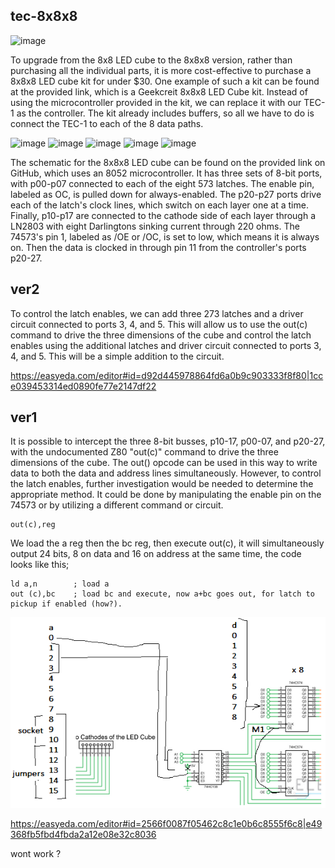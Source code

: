## tec-8x8x8
![image](https://user-images.githubusercontent.com/58069246/193498963-cf5ad5fe-289f-4f17-93af-3003e1cf7d9b.png)


To upgrade from the 8x8 LED cube to the 8x8x8 version, rather than purchasing all the individual parts, it is more cost-effective to purchase a 8x8x8 LED cube kit for under $30. One example of such a kit can be found at the provided link, which is a Geekcreit 8x8x8 LED Cube kit. Instead of using the microcontroller provided in the kit, we can replace it with our TEC-1 as the controller. The kit already includes buffers, so all we have to do is connect the TEC-1 to each of the 8 data paths.

![image](https://user-images.githubusercontent.com/58069246/193499278-2d37c93b-46a5-4451-88d4-2cc323aaa395.png)
![image](https://user-images.githubusercontent.com/58069246/193499237-778af94a-1878-4c2e-9840-2c60b31d8919.png)
![image](https://user-images.githubusercontent.com/58069246/193499163-0824486f-7264-4b04-9bf4-73e1a209d771.png)
![image](https://user-images.githubusercontent.com/58069246/193499044-3a7a1f15-19d4-4840-9161-3d60a4750e75.png)
![image](https://user-images.githubusercontent.com/58069246/193485615-3e63ddc4-8e09-491d-a5ea-04f4ed1a5869.png)

The schematic for the 8x8x8 LED cube can be found on the provided link on GitHub, which uses an 8052 microcontroller. It has three sets of 8-bit ports, with p00-p07 connected to each of the eight 573 latches. The enable pin, labeled as OC, is pulled down for always-enabled. The p20-p27 ports drive each of the latch's clock lines, which switch on each layer one at a time. Finally, p10-p17 are connected to the cathode side of each layer through a LN2803 with eight Darlingtons sinking current through 220 ohms. The 74573's pin 1, labeled as /OE or /OC, is set to low, which means it is always on. Then the data is clocked in through pin 11 from the controller's ports p20-27.


## ver2 
To control the latch enables, we can add three 273 latches and a driver circuit connected to ports 3, 4, and 5. This will allow us to use the out(c) command to drive the three dimensions of the cube and control the latch enables using the additional latches and driver circuit connected to ports 3, 4, and 5. This will be a simple addition to the circuit.

https://easyeda.com/editor#id=d92d445978864fd6a0b9c903333f8f80|1cce039453314ed0890fe77e2147df22


## ver1
It is possible to intercept the three 8-bit busses, p10-17, p00-07, and p20-27, with the undocumented Z80 "out(c)" command to drive the three dimensions of the cube. The out() opcode can be used in this way to write data to both the data and address lines simultaneously. However, to control the latch enables, further investigation would be needed to determine the appropriate method. It could be done by manipulating the enable pin on the 74573 or by utilizing a different command or circuit.

```
out(c),reg
```

We load the a reg then the bc reg, then execute out(c), it will simultaneously output 24 bits, 8 on data and 16 on address at the same time, the code looks like this;
```
ld a,n        ; load a
out (c),bc    ; load bc and execute, now a+bc goes out, for latch to pickup if enabled (how?).

```

![](https://github.com/SteveJustin1963/tec-8x8x8/blob/master/pics/wiring-1.png)

https://easyeda.com/editor#id=2566f0087f05462c8c1e0b6c8555f6c8|e49368fb5fbd4fbda2a12e08e32c8036

wont work ?







